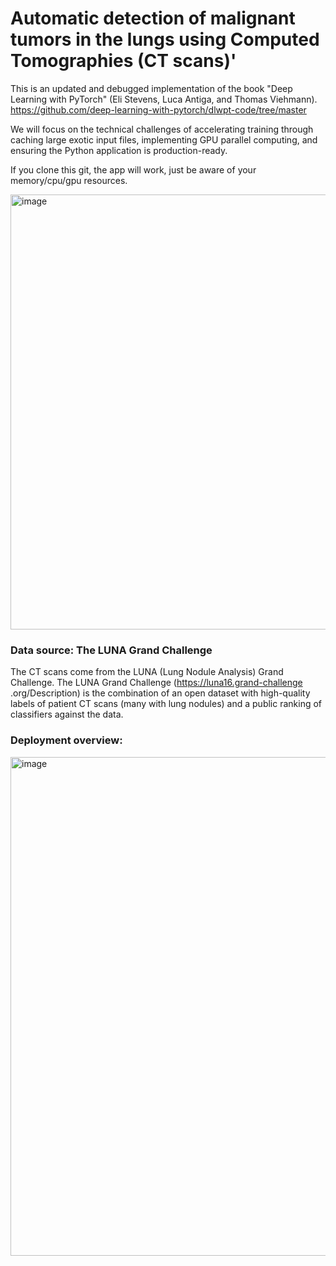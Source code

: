 # Automatic detection of malignant tumors in the lungs using Computed Tomographies (CT scans)'

This is an updated and debugged implementation of the book "Deep Learning with PyTorch" (Eli Stevens, Luca Antiga, and Thomas Viehmann). https://github.com/deep-learning-with-pytorch/dlwpt-code/tree/master

We will focus on the technical challenges of accelerating training through caching large exotic input files, implementing GPU parallel computing, and ensuring the Python application is production-ready.

If you clone this git, the app will work, just be aware of your memory/cpu/gpu resources.

<img width="670" height="696" alt="image" src="https://github.com/user-attachments/assets/edc8d560-e02a-49ee-b2ea-cf6dcc338f51" />

### Data source: The LUNA Grand Challenge

The CT scans come from the LUNA (Lung Nodule Analysis) Grand Challenge. The LUNA Grand Challenge (https://luna16.grand-challenge .org/Description) is the combination of an open dataset with high-quality labels of patient CT scans (many with lung nodules) and a public ranking of classifiers against the data.

### Deployment overview:

<img width="1130" height="798" alt="image" src="https://github.com/user-attachments/assets/3e61d657-b256-47d1-934c-124341b81299" />
